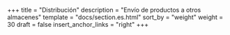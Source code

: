 +++
title = "Distribución"
description = "Envío de productos a otros almacenes"
template = "docs/section.es.html"
sort_by = "weight"
weight = 30
draft = false
insert_anchor_links = "right"
+++

